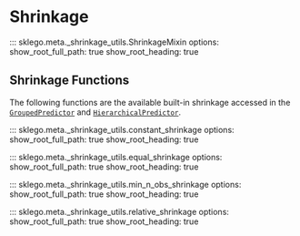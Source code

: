 # Shrinkage

::: sklego.meta._shrinkage_utils.ShrinkageMixin
    options:
        show_root_full_path: true
        show_root_heading: true

## Shrinkage Functions

The following functions are the available built-in shrinkage accessed in the [`GroupedPredictor`][grouped-predictor-api] and [`HierarchicalPredictor`][hierarchical-predictor-api].

::: sklego.meta._shrinkage_utils.constant_shrinkage
    options:
        show_root_full_path: true
        show_root_heading: true

::: sklego.meta._shrinkage_utils.equal_shrinkage
    options:
        show_root_full_path: true
        show_root_heading: true

::: sklego.meta._shrinkage_utils.min_n_obs_shrinkage
    options:
        show_root_full_path: true
        show_root_heading: true

::: sklego.meta._shrinkage_utils.relative_shrinkage
    options:
        show_root_full_path: true
        show_root_heading: true

[grouped-predictor-api]: ../../api/meta#sklego.meta.grouped_predictor.GroupedPredictor
[hierarchical-predictor-api]: ../../api/meta#sklego.meta.hierarchical_predictor.HierarchicalPredictor
